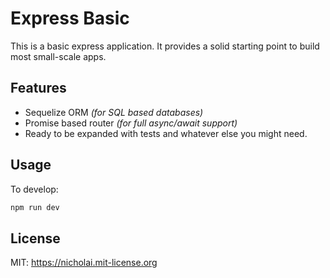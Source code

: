 # Express Basic

This is a basic express application. It provides a solid starting point to build most small-scale apps.

## Features

- Sequelize ORM *(for SQL based databases)*
- Promise based router *(for full async/await support)*
- Ready to be expanded with tests and whatever else you might need.

## Usage

To develop:

```sh
npm run dev
```

## License

MIT: <https://nicholai.mit-license.org>
